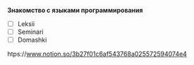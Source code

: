 **Знакомство с языками программирования**

* [ ] Leksii
* [ ] Seminari
* [ ] Domashki

htps://www.notion.so/3b27f01c6af543768a025572594074e4
